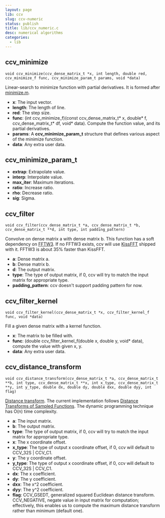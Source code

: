 ```yaml
---
layout: page
lib: ccv
slug: ccv-numeric
status: publish
title: lib/ccv_numeric.c
desc: numerical algorithms
categories:
  - lib
---
```


## ccv_minimize

    void ccv_minimize(ccv_dense_matrix_t *x, int length, double red, ccv_minimize_f func, ccv_minimize_param_t params, void *data)

Linear-search to minimize function with partial derivatives. It is formed after [minimize.m](http://www.gatsby.ucl.ac.uk/~edward/code/minimize/example.html).

- **x**: The input vector.
- **length**: The length of line.
- **red**: The step size.
- **func**: (int ccv_minimize_f)(const ccv_dense_matrix_t* x, double* f, ccv_dense_matrix_t* df, void* data). Compute the function value, and its partial derivatives.
- **params**: A **ccv_minimize_param_t** structure that defines various aspect of the minimize function.
- **data**: Any extra user data.

## ccv_minimize_param_t

- **extrap**: Extrapolate value.
- **interp**: Interpolate value.
- **max_iter**: Maximum iterations.
- **ratio**: Increase ratio.
- **rho**: Decrease ratio.
- **sig**: Sigma.

## ccv_filter

    void ccv_filter(ccv_dense_matrix_t *a, ccv_dense_matrix_t *b, ccv_dense_matrix_t **d, int type, int padding_pattern)

Convolve on dense matrix a with dense matrix b. This function has a soft dependency on [FFTW3](http://fftw.org/). If no FFTW3 exists, ccv will use [KissFFT](http://sourceforge.net/projects/kissfft/) shipped with it. FFTW3 is about 35% faster than KissFFT.

- **a**: Dense matrix a.
- **b**: Dense matrix b.
- **d**: The output matrix.
- **type**: The type of output matrix, if 0, ccv will try to match the input matrix for appropriate type.
- **padding_pattern**: ccv doesn't support padding pattern for now.

## ccv_filter_kernel

    void ccv_filter_kernel(ccv_dense_matrix_t *x, ccv_filter_kernel_f func, void *data)

Fill a given dense matrix with a kernel function.

- **x**: The matrix to be filled with.
- **func**: (double ccv_filter_kernel_f(double x, double y, void\* data), compute the value with given x, y.
- **data**: Any extra user data.

## ccv_distance_transform

    void ccv_distance_transform(ccv_dense_matrix_t *a, ccv_dense_matrix_t **b, int type, ccv_dense_matrix_t **x, int x_type, ccv_dense_matrix_t **y, int y_type, double dx, double dy, double dxx, double dyy, int flag)

[Distance transform](https://en.wikipedia.org/wiki/Distance_transform). The current implementation follows [Distance Transforms of Sampled Functions](http://www.cs.cornell.edu/~dph/papers/dt.pdf). The dynamic programming technique has O(n) time complexity.

- **a**: The input matrix.
- **b**: The output matrix.
- **type**: The type of output matrix, if 0, ccv will try to match the input matrix for appropriate type.
- **x**: The x coordinate offset.
- **x_type**: The type of output x coordinate offset, if 0, ccv will default to CCV_32S \| CCV_C1.
- **y**: The y coordinate offset.
- **y_type**: The type of output x coordinate offset, if 0, ccv will default to CCV_32S \| CCV_C1.
- **dx**: The x coefficient.
- **dy**: The y coefficient.
- **dxx**: The x^2 coefficient.
- **dyy**: The y^2 coefficient.
- **flag**: CCV_GSEDT, generalized squared Euclidean distance transform. CCV_NEGATIVE, negate value in input matrix for computation; effectively, this enables us to compute the maximum distance transform rather than minimum (default one).
